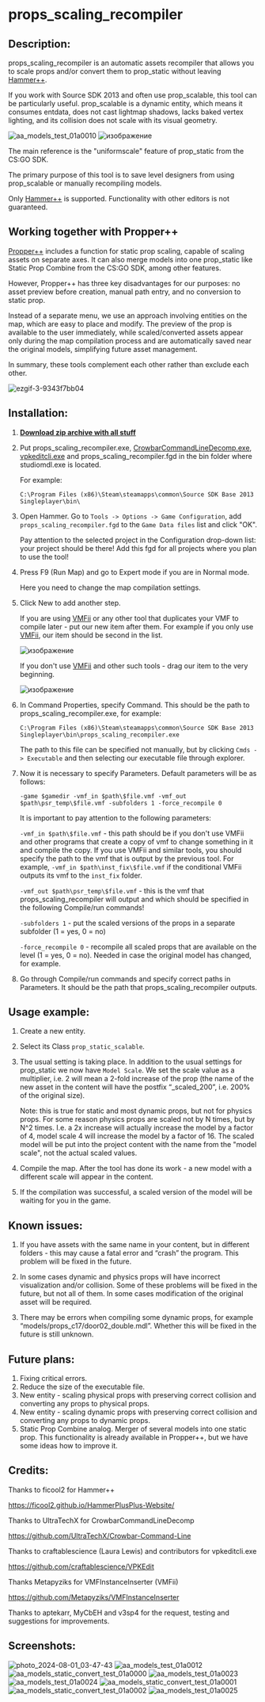 # props_scaling_recompiler

## Description:
props_scaling_recompiler is an automatic assets recompiler that allows you to scale props and/or convert them to prop_static without leaving [Hammer++](https://ficool2.github.io/HammerPlusPlus-Website/).

If you work with Source SDK 2013 and often use prop_scalable, this tool can be particularly useful. prop_scalable is a dynamic entity, which means it consumes entdata, does not cast lightmap shadows, lacks baked vertex lighting, and its collision does not scale with its visual geometry.

![aa_models_test_01a0010](https://github.com/user-attachments/assets/1ae07220-df59-400a-8475-413da770286a)
![изображение](https://github.com/user-attachments/assets/c3459319-84e6-4f55-b88a-2a706f1a0338)

The main reference is the "uniformscale" feature of prop_static from the CS:GO SDK.

The primary purpose of this tool is to save level designers from using prop_scalable or manually recompiling models.

Only [Hammer++](https://ficool2.github.io/HammerPlusPlus-Website/) is supported. Functionality with other editors is not guaranteed.


## Working together with Propper++
	
[Propper++](https://developer.valvesoftware.com/wiki/Hammer++/Propper++) includes a function for static prop scaling, capable of scaling assets on separate axes. It can also merge models into one prop_static like Static Prop Combine from the CS:GO SDK, among other features.

However, Propper++ has three key disadvantages for our purposes: no asset preview before creation, manual path entry, and no conversion to static prop.

Instead of a separate menu, we use an approach involving entities on the map, which are easy to place and modify. The preview of the prop is available to the user immediately, while scaled/converted assets appear only during the map compilation process and are automatically saved near the original models, simplifying future asset management.

In summary, these tools complement each other rather than exclude each other.

![ezgif-3-9343f7bb04](https://github.com/user-attachments/assets/7176845e-8e00-4365-b0fa-dba6f7481687)

## Installation:
1. [**Download zip archive with all stuff**](https://github.com/Ambiabstract/props_scaling_recompiler/releases/latest)

2. Put props_scaling_recompiler.exe, [CrowbarCommandLineDecomp.exe](https://github.com/UltraTechX/Crowbar-Command-Line), [vpkeditcli.exe](https://github.com/craftablescience/VPKEdit) and props_scaling_recompiler.fgd in the bin folder where studiomdl.exe is located.

   For example:

   `C:\Program Files (x86)\Steam\steamapps\common\Source SDK Base 2013 Singleplayer\bin\`

3. Open Hammer. Go to `Tools -> Options -> Game Configuration`, add `props_scaling_recompiler.fgd` to the `Game Data files` list and click "OK".

   Pay attention to the selected project in the Configuration drop-down list: your project should be there! Add this fgd for all projects where you plan to use the tool!

4. Press F9 (Run Map) and go to Expert mode if you are in Normal mode.

   Here you need to change the map compilation settings.

5. Click New to add another step.

   If you are using [VMFii](https://github.com/Metapyziks/VMFInstanceInserter) or any other tool that duplicates your VMF to compile later - put our new item after them. For example if you only use [VMFii](https://github.com/Metapyziks/VMFInstanceInserter), our item should be second in the list.

   ![изображение](https://github.com/user-attachments/assets/5dfb0427-d180-44c5-b118-a78b63c12a46)

   If you don't use [VMFii](https://github.com/Metapyziks/VMFInstanceInserter) and other such tools - drag our item to the very beginning.

   ![изображение](https://github.com/user-attachments/assets/e40e047e-1d55-4522-8404-81ae7120d161)


6. In Command Properties, specify Command. This should be the path to props_scaling_recompiler.exe, for example:

   `C:\Program Files (x86)\Steam\steamapps\common\Source SDK Base 2013 Singleplayer\bin\props_scaling_recompiler.exe`

   The path to this file can be specified not manually, but by clicking `Cmds -> Executable` and then selecting our executable file through explorer.

7. Now it is necessary to specify Parameters. Default parameters will be as follows:

   `-game $gamedir -vmf_in $path\$file.vmf -vmf_out $path\psr_temp\$file.vmf -subfolders 1 -force_recompile 0`

   It is important to pay attention to the following parameters:

   `-vmf_in $path\$file.vmf` - this path should be if you don't use VMFii and other programs that create a copy of vmf to change something in it and compile the copy. If you use VMFii and similar tools, you should specify the path to the vmf that is output by the previous tool. For example, `-vmf_in $path\inst_fix\$file.vmf` if the conditional VMFii outputs its vmf to the `inst_fix` folder.

   `-vmf_out $path\psr_temp\$file.vmf` - this is the vmf that props_scaling_recompiler will output and which should be specified in the following Compile/run commands!

   `-subfolders 1` - put the scaled versions of the props in a separate subfolder (1 = yes, 0 = no)

   `-force_recompile 0` - recompile all scaled props that are available on the level (1 = yes, 0 = no). Needed in case the original model has changed, for example.

8. Go through Compile/run commands and specify correct paths in Parameters. It should be the path that props_scaling_recompiler outputs.

## Usage example:
1. Create a new entity.

2. Select its Class `prop_static_scalable`.

3. The usual setting is taking place. In addition to the usual settings for prop_static we now have `Model Scale`. We set the scale value as a multiplier, i.e. 2 will mean a 2-fold increase of the prop (the name of the new asset in the content will have the postfix “_scaled_200”, i.e. 200% of the original size).

   Note: this is true for static and most dynamic props, but not for physics props. For some reason physics props are scaled not by N times, but by N^2 times. I.e. a 2x increase will actually increase the model by a factor of 4, model scale 4 will increase the model by a factor of 16. The scaled model will be put into the project content with the name from the "model scale", not the actual scaled values.

4. Compile the map. After the tool has done its work - a new model with a different scale will appear in the content.

5. If the compilation was successful, a scaled version of the model will be waiting for you in the game.

## Known issues:
1. If you have assets with the same name in your content, but in different folders - this may cause a fatal error and “crash” the program. This problem will be fixed in the future.

2. In some cases dynamic and physics props will have incorrect visualization and/or collision. Some of these problems will be fixed in the future, but not all of them. In some cases modification of the original asset will be required.

3. There may be errors when compiling some dynamic props, for example “models/props_c17/door02_double.mdl”. Whether this will be fixed in the future is still unknown.

## Future plans:

1. Fixing critical errors.
2. Reduce the size of the executable file.
3. New entity - scaling physical props with preserving correct collision and converting any props to physical props.
4. New entity - scaling dynamic props with preserving correct collision and converting any props to dynamic props.
5. Static Prop Combine analog. Merger of several models into one static prop. This functionality is already available in Propper++, but we have some ideas how to improve it.

## Credits:
Thanks to ficool2 for Hammer++ 

https://ficool2.github.io/HammerPlusPlus-Website/


Thanks to UltraTechX for CrowbarCommandLineDecomp 

https://github.com/UltraTechX/Crowbar-Command-Line


Thanks to craftablescience (Laura Lewis) and contributors for vpkeditcli.exe 

https://github.com/craftablescience/VPKEdit


Thanks Metapyziks for VMFInstanceInserter (VMFii)

https://github.com/Metapyziks/VMFInstanceInserter


Thanks to aptekarr, MyCbEH and v3sp4 for the request, testing and suggestions for improvements.

## Screenshots:
![photo_2024-08-01_03-47-43](https://github.com/user-attachments/assets/419fc2b4-7ff9-4ddc-a987-f63aa626b7b8)
![aa_models_test_01a0012](https://github.com/user-attachments/assets/22eadadc-a277-4bfe-b950-b8d11488875f)
![aa_models_static_convert_test_01a0000](https://github.com/user-attachments/assets/16fee47e-0c88-40c0-af9a-2b0405bc2f0f)
![aa_models_test_01a0023](https://github.com/user-attachments/assets/c268c60e-950d-456a-9e8f-fdabf0e8ab8c)
![aa_models_test_01a0024](https://github.com/user-attachments/assets/f0112d88-b216-41e9-a001-3c1c5c3f4eeb)
![aa_models_static_convert_test_01a0001](https://github.com/user-attachments/assets/71b3443d-d184-45bc-b94c-795fa638877b)
![aa_models_static_convert_test_01a0002](https://github.com/user-attachments/assets/55faec14-3906-4771-9e30-d4b32298437d)
![aa_models_test_01a0025](https://github.com/user-attachments/assets/f4489a3c-4ff5-4dd2-a865-03405a34ebd2)
